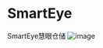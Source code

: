 # SmartEye
SmartEye慧眼仓储
![image](https://github.com/teen-hero/images/blob/main/smareye/image-20221027110738770.png)
